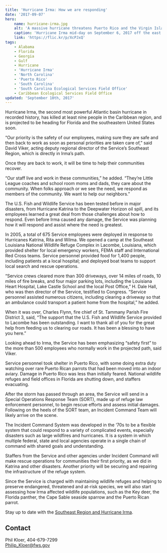 ```yaml
---
title: 'Hurricane Irma: How we are responding'
date: '2017-09-07'
hero:
    name: hurricane-irma.jpg
    alt: 'A massive hurricane threatens Puerto Rico and the Virgin Islands.'
    caption: 'Hurricane Irma mid-day on September 6, 2017 off the east coast of Puerto Rico. Satellite Image by NOAA GOES-16.'
    link: 'https://flic.kr/p/XcPJxQ'
tags:
    - Alabama
    - Florida
    - Georgia
    - Gulf
    - Hurricane
    - 'Hurricane Irma'
    - 'North Carolina'
    - 'Puerto Rico'
    - 'South Carolina'
    - 'South Carolina Ecological Services Field Office'
    - Caribbean Ecological Services Field Office
updated: 'September 10th, 2017'
---
```


Hurricane Irma, the second most powerful Atlantic basin hurricane in recorded history, has killed at least nine people in the Caribbean region, and is projected to be heading for Florida and the southeastern United States soon.

“Our priority is the safety of our employees, making sure they are safe and then back to work as soon as personal priorities are taken care of,” said David Viker, acting deputy regional director of the Service’s Southeast Region, which is directly in Irma’s path.

Once they are back to work, it will be time to help their communities recover.

“Our staff live and work in these communities,” he added. “They’re Little League coaches and school room moms and dads, they care about the community. When folks approach or we see the need, we respond as members of the community. We want to help our neighbors.”

The U.S. Fish and Wildlife Service has been tested before in major disasters, from Hurricane Katrina to the Deepwater Horizon oil spill, and its employees learned a great deal from those challenges about how to respond. Even before Irma caused any damage, the Service was planning how it will respond and assist where the need is greatest.

In 2005, a total of 675 Service employees were deployed in response to Hurricanes Katrina, Rita and Wilma. We opened a camp at the Southeast Louisiana National Wildlife Refuge Complex in Lacombe, Louisiana, which provided shelter for local emergency workers, FEMA staff and International Red Cross teams. Service personnel provided food for 1,400 people, including patients at a local hospital; and deployed boat teams to support local search and rescue operations.

“Service crews cleared more than 300 driveways, over 14 miles of roads, 10 miles of fire breaks, and four major parking lots, including the Louisiana Heart Hospital, Lake Castle School and the local Post Office,” H. Dale Hall, who was then director of the Service, testified to Congress. “Service personnel assisted numerous citizens, including clearing a driveway so that an ambulance could transport a patient home from the hospital,” he added.

When it was over, Charles Flynn, fire chief of St. Tammany Parish Fire District 3, said, “The support that the U.S. Fish and Wildlife Service provided to Lacombe has been outstanding. I want to thank all of you for the great help from feeding us to clearing our roads. It has been a blessing to have you here.”

Looking ahead to Irma, the Service has been emphasizing “safety first” to the more than 500 employees who normally work in the projected path, said Viker. 

Service personnel took shelter in Puerto Rico, with some doing extra duty watching over rare Puerto Rican parrots that had been moved into an indoor aviary. Damage in Puerto Rico was less than initially feared. National wildlife refuges and field offices in Florida are shutting down, and staffers evacuating.

After the storm has passed through an area, the Service will send in a Special Operations Response Team (SORT), made up of refuge law enforcement personnel, to begin rescue efforts and assess initial damages.  Following on the heels of the SORT team, an Incident Command Team will likely arrive on the scene. 

The Incident Command System was developed in the ‘70s to be a flexible system that could respond to a variety of complicated events, especially disasters such as large wildfires and hurricanes. It is a system in which multiple federal, state and local agencies operate in a single chain of command with shared goals and understanding.

Staffers from the Service and other agencies under Incident Command will make rescue operations for communities their first priority, as we did in Katrina and other disasters. Another priority will be securing and repairing the infrastructure of the refuge system.

Since the Service is charged with maintaining wildlife refuges and helping to preserve endangered, threatened and at-risk species, we will also start assessing how Irma affected wildlife populations, such as the Key deer, the Florida panther, the Cape Sable seaside sparrow and the Puerto Rican parrot.

Stay up to date with the [Southeast Region and Hurricane Irma](/tags/hurricane-irma).

## Contact

Phil Kloer, 404-679-7299  
[Philip_Kloer@fws.gov](mailto:Philip_Kloer@fws.gov)
